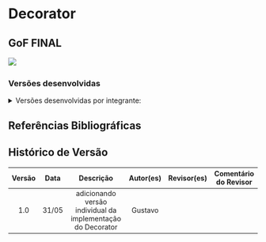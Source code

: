 # Decorator

## GoF FINAL

<img src="(COLOCAR IMAGEM AQUI)"/>

### Versões desenvolvidas

<details>
<summary>Versões desenvolvidas por integrante:</summary>

<details>
<summary>Versão do Gustavo:</summary>

### Gustavo

A implementação foi desenvolvida com base no exemplo disponibilizado pela professora no Aprender3 e, também baseado no site refactoring guru, adaptando-o para os nossos componentes.  

### Modelagem

![Modelagem do Decorator - Acessibilidade](../../assets/GOFsEstruturais/Decorator/DecoratorGustavo.png)

<center>

Autor: [Gustavo Feitosa Haubert](https://github.com/GustavoHaubert)

</center>

### Código

```python

from abc import ABC, abstractmethod

class Pagina(ABC):
    @abstractmethod
    def exibir_pagina(self):
        pass

class PaginaConcreta(Pagina):
    def exibir_pagina(self):
        return "Exibindo página padrão."

    def mudar_tema(self):
        return "Tema padrão aplicado."

class PaginaDecorator(Pagina):
    def __init__(self, c: Pagina):
        self.wrapper = c

    def exibir_pagina(self):
        return self.wrapper.exibir_pagina()

class Contraste(PaginaDecorator):
    def alterar_contraste(self):
        return "Contraste aumentado."

    def alterar_cor(self):
        return "Cor ajustada para acessibilidade."

    def exibir_pagina(self):
        return f"{self.wrapper.exibir_pagina()} + {self.alterar_contraste()} + {self.alterar_cor()}"

class TamanhoFonte(PaginaDecorator):
    def aumentar_fonte(self):
        return "Fonte aumentada."

    def diminuir_fonte(self):
        return "Fonte diminuída."

    def mudar_cor(self):
        return "Cor da fonte alterada."

    def exibir_pagina(self):
        return f"{self.wrapper.exibir_pagina()} + {self.aumentar_fonte()} + {self.mudar_cor()}"

class TamanhoBotao(PaginaDecorator):
    def aumentar_botao(self):
        return "Botões aumentados."

    def diminuir_botao(self):
        return "Botões diminuídos."

    def alterar_cor_botao(self):
        return "Cor dos botões alterada."

    def exibir_pagina(self):
        return f"{self.wrapper.exibir_pagina()} + {self.aumentar_botao()} + {self.alterar_cor_botao()}"


```

<center>

Autor: [Gustavo Feitosa Haubert](https://github.com/GustavoHaubert)

</center>

</details>

<details>
<summary>Versão da Maria Eduarda:</summary>

## Introdução
Este exemplo é só um modelo de como poderia ser feito!

O padrão **Decorator** (ou Decorador) é um padrão **estrutural** que permite **adicionar funcionalidades a objetos de forma flexível**, sem alterar a estrutura das classes originais. Ele segue o princípio de **abertura/fechamento** do SOLID: aberto para extensão, fechado para modificação.

No contexto de interfaces gráficas e acessibilidade, esse padrão é extremamente útil para permitir que usuários apliquem diferentes **níveis de personalização**, como:

- Alterar tamanho da fonte
- Modificar tamanho dos botões
- Mudar contraste ou cores da interface

## Contexto

Imagine que temos um componente base chamado `Visual`, que representa a aparência padrão do site. Podemos "decorar" esse visual com camadas de customização que o usuário escolhe.

Cada decorador adiciona uma **nova funcionalidade visual**, como aumentar a fonte, trocar cores, ou redimensionar botões, sem precisar reescrever ou estender diretamente o visual original.

## Estrutura de Classes

- `Visual`: classe base (interface ou componente simples).
- `VisualDecorator`: classe abstrata que estende `Visual` e serve de base para os decoradores concretos.
- `FonteGrande`, `BotoesGrandes`, `ContrasteAlto`: decoradores que adicionam customizações específicas.

![Modelagem do Decorator - Acessibilidade](../../assets/GOFsEstruturais/Decorator/DecoratorDuda.png)

<center>

Autor: [Maria Eduarda Vieira ](https://github.com/DudaV228)

</center>

### Código
```python

# Classe base
class Visual:
    def renderizar(self):
        return "Site padrão"

# Decorador base
class VisualDecorator(Visual):
    def __init__(self, visual):
        self._visual = visual

    def renderizar(self):
        return self._visual.renderizar()

# Aumentar fonte
class FonteGrande(VisualDecorator):
    def renderizar(self):
        return f"{super().renderizar()} + Fonte Grande"

# Botões maiores
class BotoesGrandes(VisualDecorator):
    def renderizar(self):
        return f"{super().renderizar()} + Botões Grandes"

# Contraste Alto
class ContrasteAlto(VisualDecorator):
    def renderizar(self):
        return f"{super().renderizar()} + Contraste Alto"

#Exemplo de uso
visual_padrao = Visual()
print(visual_padrao.renderizar())  

visual_customizado = ContrasteAlto(FonteGrande(BotoesGrandes(visual_padrao)))
print(visual_customizado.renderizar())


```

<center>

Autor: [Maria Eduarda Vieira ](https://github.com/DudaV228)

</center>

</details>


</details>



## Referências Bibliográficas



## Histórico de Versão

| Versão |  Data  | Descrição | Autor(es) | Revisor(es) | Comentário do Revisor |
| :-: | :-: | :-: | :-: | :-: | :-: |
|   1.0  |  31/05 | adicionando versão individual da implementação do Decorator     | Gustavo |  |  |